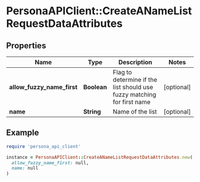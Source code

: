 # PersonaAPIClient::CreateANameListRequestDataAttributes

## Properties

| Name | Type | Description | Notes |
| ---- | ---- | ----------- | ----- |
| **allow_fuzzy_name_first** | **Boolean** | Flag to determine if the list should use fuzzy matching for first name | [optional] |
| **name** | **String** | Name of the list | [optional] |

## Example

```ruby
require 'persona_api_client'

instance = PersonaAPIClient::CreateANameListRequestDataAttributes.new(
  allow_fuzzy_name_first: null,
  name: null
)
```

